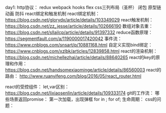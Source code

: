 day1: 
http协议：
redux
webpack
hooks
flex
css三列布局（圣杯）
闭包
原型链
动画
防抖
react绑定和触发机制
react绑定机制：
https://blog.csdn.net/glorydx/article/details/103349029
react触发机制：
https://blog.csdn.net/zz_jesse/article/details/102666190
数组对象去重：
https://blog.csdn.net/sllailcp/article/details/91397332
reduce函数原理：
https://segmentfault.com/a/1190000017420042
事件流：
https://www.cnblogs.com/snsart/p/10881168.html
自定义实现bind绑定：
https://www.cnblogs.com/xzlbk/articles/12839858.html
react的渲染机制：
https://blog.csdn.net/michellezhai/article/details/88640265
react的key的原理和作用：
https://blog.csdn.net/handsomexiaominge/article/details/86560003
react的路由：
http://www.ruanyifeng.com/blog/2016/05/react_router.html

react的受控组件：
let,var区别：
https://blog.csdn.net/lixiaosenlin/article/details/109333174
git的工作流：
哪些场景返回promise：
第一次加载，出现弹框
for in ; for of;
生命周期：
css的问题：